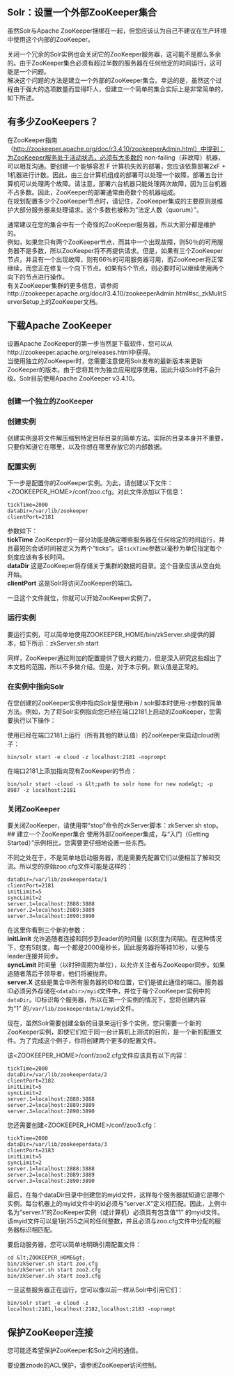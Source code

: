 ## Solr：设置一个外部ZooKeeper集合 
<div class="content-intro view-box ">虽然Solr与Apache ZooKeeper捆绑在一起，但您应该认为自己不建议在生产环境中使用这个内部的ZooKeeper。  
  
关闭一个冗余的Solr实例也会关闭它的ZooKeeper服务器，这可能不是那么多余的。由于ZooKeeper集合必须有超过半数的服务器在任何给定的时间运行，这可能是一个问题。  
解决这个问题的方法是建立一个外部的ZooKeeper集合。幸运的是，虽然这个过程由于强大的选项数量而显得吓人，但建立一个简单的集合实际上是非常简单的，如下所述。  
## 有多少ZooKeepers？
在ZooKeeper指南（http://zookeeper.apache.org/doc/r3.4.10/zookeeperAdmin.html）中提到：为ZooKeeper服务处于活动状态，必须有大多数的 non-failing（非故障）机器，可以相互沟通。要创建一个能够容忍 F 计算机失败的部署，您应该依靠部署2xF + 1机器进行计数。因此，由三台计算机组成的部署可以处理一个故障，部署五台计算机可以处理两个故障。请注意，部署六台机器只能处理两次故障，因为三台机器不占多数。因此，ZooKeeper的部署通常由奇数个的机器组成。  
在规划配置多少个ZooKeeper节点时，请记住，ZooKeeper集成的主要原则是维护大部分服务器来处理请求。这个多数也被称为“法定人数（quorum）”。  
  
通常建议在您的集合中有一个奇怪的ZooKeeper服务器，所以大部分都是维护的。  
例如，如果您只有两个ZooKeeper节点，而其中一个出现故障，则50％的可用服务器不是多数，所以ZooKeeper将不再提供请求。但是，如果有三个ZooKeeper节点，并且有一个出现故障，则有66％的可用服务器可用，而ZooKeeper将正常继续，而您正在修复一个向下节点。如果有5个节点，则必要时可以继续使用两个向下的节点进行操作。  
有关ZooKeeper集群的更多信息，请参阅http://zookeeper.apache.org/doc/r3.4.10/zookeeperAdmin.html#sc_zkMulitServerSetup上的ZooKeeper文档。  
## 下载Apache ZooKeeper
设置Apache ZooKeeper的第一步当然是下载软件，您可以从http://zookeeper.apache.org/releases.html中获得。  
当使用独立的ZooKeeper时，您需要注意使用Solr发布的最新版本来更新ZooKeeper的版本。由于您将其作为独立应用程序使用，因此升级Solr时不会升级。Solr目前使用Apache ZooKeeper v3.4.10。  
## <span style="font-family: inherit; font-size: 16px; font-weight: 600;">创建一个独立的ZooKeeper</span>

### 创建实例
创建实例是将文件解压缩到特定目标目录的简单方法。实际的目录本身并不重要，只要你知道它在哪里，以及你想在哪里存放它的内部数据。  
### 配置实例
下一步是配置你的ZooKeeper实例。为此，请创建以下文件：&lt;ZOOKEEPER_HOME&gt;/conf/zoo.cfg。对此文件添加以下信息：  
```
tickTime=2000
dataDir=/var/lib/zookeeper
clientPort=2181
```
参数如下：  
**tickTime**
ZooKeeper的一部分功能是确定哪些服务器在任何给定的时间运行，并且最短的会话时间被定义为两个“ticks”。该<code>tickTime</code>参数以毫秒为单位指定每个刻度应该有多长时间。  
**dataDir**
这是ZooKeeper将存储关于集群的数据的目录。这个目录应该从空白处开始。  
**clientPort**
这是Solr将访问ZooKeeper的端口。  

一旦这个文件就位，你就可以开始ZooKeeper实例了。  
### 运行实例
要运行实例，可以简单地使用ZOOKEEPER_HOME/bin/zkServer.sh提供的脚本，如下所示：zkServer.sh start  
  
同样，ZooKeeper通过附加的配置提供了很大的能力，但是深入研究这些超出了本文档的范围，所以不多做介绍。但是，对于本示例，默认值是正常的。  
### 在实例中指向Solr
在您创建的ZooKeeper实例中指向Solr是使用bin / solr脚本时使用-z参数的简单方法。例如，为了将Solr实例指向您已经在端口2181上启动的ZooKeeper，您需要执行以下操作：  
  
使用已经在端口2181上运行（所有其他的默认值）的ZooKeeper来启动cloud例子：  
```
bin/solr start -e cloud -z localhost:2181 -noprompt
```
在端口2181上添加指向现有ZooKeeper的节点：  
```
bin/solr start -cloud -s &lt;path to solr home for new node&gt; -p 8987 -z localhost:2181
```
<h3>关闭ZooKeeper  
</h3>要关闭ZooKeeper，请使用带“stop”命令的zkServer脚本：zkServer.sh stop。  
## 建立一个ZooKeeper集合
使用外部ZooKeeper集成，与“入门（Getting Started）”示例相比，您需要更仔细地设置一些东西。  
  
不同之处在于，不是简单地启动服务器，而是需要先配置它们以便相互了解和交流。所以您的原始zoo.cfg文件可能是这样的：  
```
dataDir=/var/lib/zookeeperdata/1
clientPort=2181
initLimit=5
syncLimit=2
server.1=localhost:2888:3888
server.2=localhost:2889:3889
server.3=localhost:2890:3890
```
在这里你看到三个新的参数：  
**initLimit**
允许追随者连接和同步到leader的时间量 (以刻度为间隔)。在这种情况下，您有5刻度，每一个都是2000毫秒长，因此服务器将等待10秒，以便与leader连接并同步。  
**syncLimit**
时间量（以时钟周期为单位），以允许关注者与ZooKeeper同步。如果追随者落后于领导者，他们将被抛弃。  
**server.X**
这些是集合中所有服务器的ID和位置，它们是彼此通信的端口。服务器ID必须另外存储在<code>&lt;dataDir&gt;/myid</code>文件中，并位于每个ZooKeeper实例中的<code>dataDir</code>。ID标识每个服务器，所以在第一个实例的情况下，您将创建内容为“1” 的<code>/var/lib/zookeeperdata/1/myid</code>文件。  

现在，虽然Solr需要创建全新的目录来运行多个实例，您只需要一个新的ZooKeeper实例，即使它们位于同一台计算机上测试的目的，是一个新的配置文件。为了完成这个例子，你将创建两个更多的配置文件。  
  
该&lt;ZOOKEEPER_HOME&gt;/conf/zoo2.cfg文件应该具有以下内容：  
```
tickTime=2000
dataDir=/var/lib/zookeeperdata/2
clientPort=2182
initLimit=5
syncLimit=2
server.1=localhost:2888:3888
server.2=localhost:2889:3889
server.3=localhost:2890:3890
```
您还需要创建&lt;ZOOKEEPER_HOME&gt;/conf/zoo3.cfg：  
```
tickTime=2000
dataDir=/var/lib/zookeeperdata/3
clientPort=2183
initLimit=5
syncLimit=2
server.1=localhost:2888:3888
server.2=localhost:2889:3889
server.3=localhost:2890:3890
```
最后，在每个dataDir目录中创建您的myid文件，这样每个服务器就知道它是哪个实例。每台机器上的myid文件中的id必须与“server.X”定义相匹配。因此，上例中名为“server.1”的ZooKeeper实例（或计算机）必须具有包含值“1” 的myid文件。该myid文件可以是1到255之间的任何整数，并且必须与zoo.cfg文件中分配的服务器标识相匹配。  
  
要启动服务器，您可以简单地明确引用配置文件：  
```
cd &lt;ZOOKEEPER_HOME&gt;
bin/zkServer.sh start zoo.cfg
bin/zkServer.sh start zoo2.cfg
bin/zkServer.sh start zoo3.cfg
```
一旦这些服务器正在运行，您可以像以前一样从Solr中引用它们：  
```
bin/solr start -e cloud -z localhost:2181,localhost:2182,localhost:2183 -noprompt
```
## 保护ZooKeeper连接
您可能还希望保护ZooKeeper和Solr之间的通信。  
  
要设置znode的ACL保护，请参阅ZooKeeper访问控制。  
